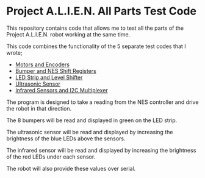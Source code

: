 # Project A.L.I.E.N. All Parts Test Code

<!-- Harry Boyd - 27/08/2024 - github.com/hboyd255 -->

This repository contains code that allows me to test all the parts of the
Project A.L.I.E.N. robot working at the same time.

This code combines the functionality of the 5 separate test codes that I wrote;

- [Motors and Encoders](https://github.com/HBoyd255/project-alien-motor-test-code)
- [Bumper and NES Shift Registers](https://github.com/HBoyd255/project-alien-shift-register-test-code)
- [LED Strip and Level Shifter](https://github.com/HBoyd255/project-alien-led-strip-test-code)
- [Ultrasonic Sensor](https://github.com/HBoyd255/project-alien-ultrasonic-test-code)
- [Infrared Sensors and I2C Multiplexer](https://github.com/HBoyd255/project-alien-infrared-test-code)

The program is designed to take a reading from the NES controller and drive the
robot in that direction.

The 8 bumpers will be read and displayed in green on the LED strip.

The ultrasonic sensor will be read and displayed by increasing the brightness of
the blue LEDs above the sensors.

The infrared sensor will be read and displayed by increasing the brightness of
the red LEDs under each sensor.

The robot will also provide these values over serial.
